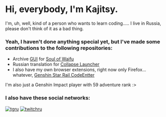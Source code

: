 # Hi, everybody, I'm Kajitsy.

I'm, uh, well, kind of a person who wants to learn coding..... I live in Russia, please don't think of it as a bad thing.


### Yeah, I haven't done anything special yet, but I've made some contributions to the following repositories:

- Archive [GUI](https://github.com/Kajitsy/Soul-of-Waifu-GUI) for [Soul of Waifu](https://github.com/jofizcd/Soul-of-Waifu) 
- Russian translation for [Collapse Launcher](https://github.com/CollapseLauncher/Collapse)
 - I also have my own browser extensions, right now only Firefox... whatever, [Genshin Star Rail CodeEntter](https://github.com/Kajitsy/Genshin-Star-Rail-CodeEntter)

I'm also just a Genshin Impact player with 59 adventure rank :>

### I also have these social networks:

[![tgru](https://img.shields.io/badge/Telegram-ru-blue.svg)](https://t.me/kajitsylife)
[![twitchru](https://img.shields.io/badge/Twitch-ru-purple.svg)](https://twitch.tv/kajitsy_)
